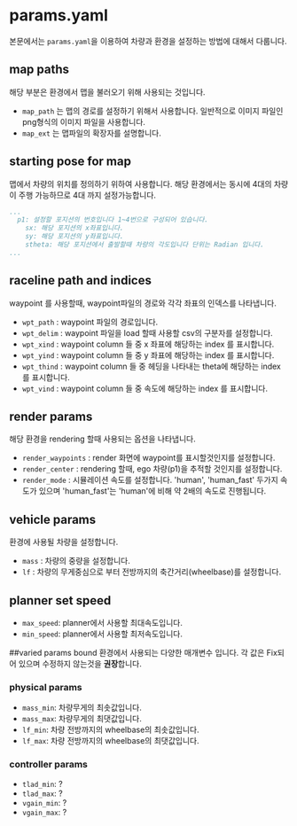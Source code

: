 # params.yaml
본문에서는 `params.yaml`을 이용하여 차량과 환경을 설정하는 방법에 대해서 다룹니다.

## map paths
해당 부분은 환경에서 맵을 불러오기 위해 사용되는 것입니다.
* `map_path` 는 맵의 경로를 설정하기 위해서 사용합니다. 일반적으로 이미지 파일인 png형식의 이미지 파일을 사용합니다.  
* `map_ext` 는 맵파일의 확장자를 설명합니다.

## starting pose for map
맵에서 차량의 위치를 정의하기 위하여 사용합니다. 해당 환경에서는 동시에 4대의 차량이 주행 가능하므로 4대 까지 설정가능합니다.
```yaml
...
  p1: 설정할 포지션의 번호입니다 1~4번으로 구성되어 있습니다.
    sx: 해당 포지션의 x좌표입니다.
    sy: 해당 포지션의 y좌표입니다.
    stheta: 해당 포지션에서 출발할때 차량의 각도입니다 단위는 Radian 입니다.
...
```

## raceline path and indices
waypoint 를 사용할때, waypoint파일의 경로와 각각 좌표의 인덱스를 나타냅니다.
* `wpt_path` : waypoint 파일의 경로입니다.
* `wpt_delim` : waypoint 파일을 load 할때 사용할 csv의 구분자를 설정합니다.
* `wpt_xind` : waypoint column 들 중 x 좌표에 해당하는 index 를 표시합니다.
* `wpt_yind` : waypoint column 들 중 y 좌표에 해당하는 index 를 표시합니다.
* `wpt_thind` : waypoint column 들 중 헤딩을 나타내는 theta에 해당하는 index 를 표시합니다.
* `wpt_vind` : waypoint column 들 중 속도에 해당하는 index 를 표시합니다.

## render params
해당 환경을 rendering 할때 사용되는 옵션을 나타냅니다.
* `render_waypoints` : render 화면에 waypoint를 표시할것인지를 설정합니다.
* `render_center` : rendering 할때, ego 차량(p1)을 추적할 것인지를 설정합니다.
* `render_mode` : 시뮬레이션 속도를 설정합니다. 'human', 'human_fast' 두가지 속도가 있으며 'human_fast'는 'human'에 비해 약 2배의 속도로 진행됩니다.

## vehicle params
환경에 사용될 차량을 설정합니다.
* `mass` : 차량의 중량을 설정합니다.
* `lf` : 차량의 무게중심으로 부터 전방까지의 축간거리(wheelbase)를 설정합니다.


## planner set speed
* `max_speed`: planner에서 사용할 최대속도입니다.
* `min_speed`: planner에서 사용할 최저속도입니다.

##varied params bound
환경에서 사용되는 다양한 매개변수 입니다. 각 값은 Fix되어 있으며 수정하지 않는것을 **권장**합니다.
### physical params
* `mass_min`: 차량무게의 최솟값입니다.
* `mass_max`: 차량무게의 최댓값입니다.
* `lf_min`: 차량 전방까지의 wheelbase의 최솟값입니다.
* `lf_max`: 차량 전방까지의 wheelbase의 최댓값입니다.
### controller params
* `tlad_min`: ?
* `tlad_max`: ?
* `vgain_min`: ?
* `vgain_max`: ?